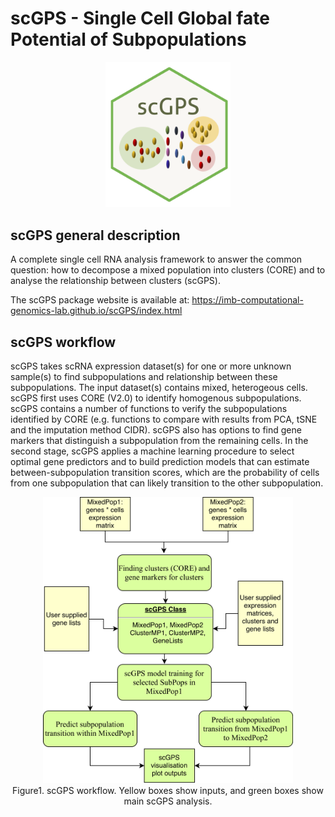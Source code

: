 # scGPS - Single Cell Global fate Potential of Subpopulations 
<p align="center">
	<img src="man/figures/scGPSlogo.png" width="200px">
</p>


## scGPS general description
A complete  single cell RNA analysis framework to answer the common question: how to decompose a mixed population into clusters (CORE) and to analyse the relationship between clusters (scGPS). 

The scGPS package website is available at: https://imb-computational-genomics-lab.github.io/scGPS/index.html 

## scGPS workflow

scGPS takes scRNA expression dataset(s) for one or more unknown sample(s) to find subpopulations and relationship between these subpopulations. The input dataset(s) contains mixed, heterogeous cells. scGPS first uses CORE (V2.0) to identify homogenous subpopulations. scGPS contains a number of functions to verify the subpopulations identified by CORE (e.g. functions to compare with results from PCA, tSNE and the imputation method CIDR). scGPS also has options to find gene markers that distinguish a subpopulation from the remaining cells. In the second stage, scGPS applies a machine learning procedure to select optimal gene predictors and to build prediction models that can estimate between-subpopulation transition scores, which are the probability of cells from one subpopulation that can likely transition to the other subpopulation.

 
<p align="center">
	<img src="man/figures/packagePlan.png" width="400px"> <br>
Figure1. scGPS workflow. Yellow boxes show inputs, and green boxes show main scGPS analysis.  
</p>





